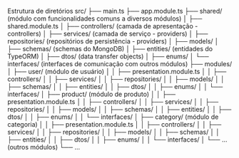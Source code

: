 Estrutura de diretórios
src/
├── main.ts
├── app.module.ts
├── shared/              (módulo com funcionalidades comuns a diversos módulos)
│   ├── shared.module.ts
│   ├── controllers/     (camada de apresentação - controllers)
│   ├── services/        (camada de serviço - providers)
│   ├── repositories/    (repositórios de persistência - providers)
│   ├── models/
│   ├── schemas/         (schemas do MongoDB)
│   ├── entities/        (entidades do TypeORM)
│   ├── dtos/            (data transfer objects)
│   ├── enums/
│   └── interfaces/      (interfaces de comunicação com outros módulos)
├── modules/
│   ├── user/    (módulo de usuário)
│   │   ├── presentation.module.ts
│   │   ├── controllers/
│   │   ├── services/
│   │   ├── repositories/
│   │   ├── models/
│   │   ├── schemas/
│   │   ├── entities/
│   │   ├── dtos/
│   │   ├── enums/
│   │   └── interfaces/
│   ├── product/        (módulo de produto)
│   │   ├── presentation.module.ts
│   │   ├── controllers/
│   │   ├── services/
│   │   ├── repositories/
│   │   ├── models/
│   │   ├── schemas/
│   │   ├── entities/
│   │   ├── dtos/
│   │   ├── enums/
│   │   └── interfaces/
│   ├── category/     (módulo de categoria)
│   │   ├── presentation.module.ts
│   │   ├── controllers/
│   │   ├── services/
│   │   ├── repositories/
│   │   ├── models/
│   │   ├── schemas/
│   │   ├── entities/
│   │   ├── dtos/
│   │   ├── enums/
│   │   └── interfaces/
│   └── ...              (outros módulos)
└── ...